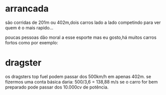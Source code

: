 # arrancada


são corridas de 201m ou 402m,dois carros lado a lado competindo para ver quem é o mais rapido...

poucas pessoas dão moral a esse esporte mas eu gosto,há muitos carros fortos como por exemplo:

# dragster

os dragsters top fuel podem passar dos 500km/h em apenas 402m.
se fizermos uma conta básica daria:
500/3,6 = 138,88 m/s
se o carro for bem preparado pode passar dos 10.000cv de potência.
